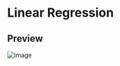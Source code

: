 # Linear Regression

## Preview

![image](https://user-images.githubusercontent.com/35194820/96735545-a1a8aa00-13f6-11eb-806b-bed347d837ef.png)
